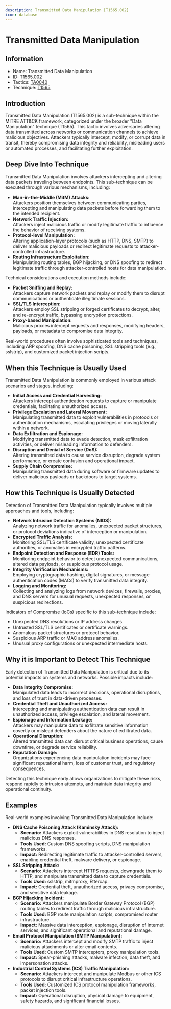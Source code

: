 ```yaml
---
description: Transmitted Data Manipulation [T1565.002]
icon: database
---
```


# Transmitted Data Manipulation

## Information

* Name: Transmitted Data Manipulation
* ID: T1565.002
* Tactics: [TA0040](../)
* Technique: [T1565](./)

## Introduction

Transmitted Data Manipulation (T1565.002) is a sub-technique within the MITRE ATT\&CK framework, categorized under the broader "Data Manipulation" technique (T1565). This tactic involves adversaries altering data transmitted across networks or communication channels to achieve malicious objectives. Attackers typically intercept, modify, or corrupt data in transit, thereby compromising data integrity and reliability, misleading users or automated processes, and facilitating further exploitation.

## Deep Dive Into Technique

Transmitted Data Manipulation involves attackers intercepting and altering data packets traveling between endpoints. This sub-technique can be executed through various mechanisms, including:

* **Man-in-the-Middle (MitM) Attacks:**\
  Attackers position themselves between communicating parties, intercepting and manipulating data packets before forwarding them to the intended recipient.
* **Network Traffic Injection:**\
  Attackers inject malicious traffic or modify legitimate traffic to influence the behavior of receiving systems.
* **Protocol-level Manipulation:**\
  Altering application-layer protocols (such as HTTP, DNS, SMTP) to deliver malicious payloads or redirect legitimate requests to attacker-controlled infrastructure.
* **Routing Infrastructure Exploitation:**\
  Manipulating routing tables, BGP hijacking, or DNS spoofing to redirect legitimate traffic through attacker-controlled hosts for data manipulation.

Technical considerations and execution methods include:

* **Packet Sniffing and Replay:**\
  Attackers capture network packets and replay or modify them to disrupt communications or authenticate illegitimate sessions.
* **SSL/TLS Interception:**\
  Attackers employ SSL stripping or forged certificates to decrypt, alter, and re-encrypt traffic, bypassing encryption protections.
* **Proxy-based Manipulation:**\
  Malicious proxies intercept requests and responses, modifying headers, payloads, or metadata to compromise data integrity.

Real-world procedures often involve sophisticated tools and techniques, including ARP spoofing, DNS cache poisoning, SSL stripping tools (e.g., sslstrip), and customized packet injection scripts.

## When this Technique is Usually Used

Transmitted Data Manipulation is commonly employed in various attack scenarios and stages, including:

* **Initial Access and Credential Harvesting:**\
  Attackers intercept authentication requests to capture or manipulate credentials, facilitating unauthorized access.
* **Privilege Escalation and Lateral Movement:**\
  Manipulating transmitted data to exploit vulnerabilities in protocols or authentication mechanisms, escalating privileges or moving laterally within a network.
* **Data Exfiltration and Espionage:**\
  Modifying transmitted data to evade detection, mask exfiltration activities, or deliver misleading information to defenders.
* **Disruption and Denial of Service (DoS):**\
  Altering transmitted data to cause service disruption, degrade system performance, or create confusion and operational impact.
* **Supply Chain Compromise:**\
  Manipulating transmitted data during software or firmware updates to deliver malicious payloads or backdoors to target systems.

## How this Technique is Usually Detected

Detection of Transmitted Data Manipulation typically involves multiple approaches and tools, including:

* **Network Intrusion Detection Systems (NIDS):**\
  Analyzing network traffic for anomalies, unexpected packet structures, or protocol deviations indicative of interception or manipulation.
* **Encrypted Traffic Analysis:**\
  Monitoring SSL/TLS certificate validity, unexpected certificate authorities, or anomalies in encrypted traffic patterns.
* **Endpoint Detection and Response (EDR) Tools:**\
  Monitoring endpoint behavior to detect unexpected communications, altered data payloads, or suspicious protocol usage.
* **Integrity Verification Mechanisms:**\
  Employing cryptographic hashing, digital signatures, or message authentication codes (MACs) to verify transmitted data integrity.
* **Logging and Monitoring:**\
  Collecting and analyzing logs from network devices, firewalls, proxies, and DNS servers for unusual requests, unexpected responses, or suspicious redirections.

Indicators of Compromise (IoCs) specific to this sub-technique include:

* Unexpected DNS resolutions or IP address changes.
* Untrusted SSL/TLS certificates or certificate warnings.
* Anomalous packet structures or protocol behavior.
* Suspicious ARP traffic or MAC address anomalies.
* Unusual proxy configurations or unexpected intermediate hosts.

## Why it is Important to Detect This Technique

Early detection of Transmitted Data Manipulation is critical due to its potential impacts on systems and networks. Possible impacts include:

* **Data Integrity Compromise:**\
  Manipulated data leads to incorrect decisions, operational disruptions, and loss of trust in data-driven processes.
* **Credential Theft and Unauthorized Access:**\
  Intercepting and manipulating authentication data can result in unauthorized access, privilege escalation, and lateral movement.
* **Espionage and Information Leakage:**\
  Attackers may manipulate data to exfiltrate sensitive information covertly or mislead defenders about the nature of exfiltrated data.
* **Operational Disruption:**\
  Altered transmitted data can disrupt critical business operations, cause downtime, or degrade service reliability.
* **Reputation Damage:**\
  Organizations experiencing data manipulation incidents may face significant reputational harm, loss of customer trust, and regulatory consequences.

Detecting this technique early allows organizations to mitigate these risks, respond rapidly to intrusion attempts, and maintain data integrity and operational continuity.

## Examples

Real-world examples involving Transmitted Data Manipulation include:

* **DNS Cache Poisoning Attack (Kaminsky Attack):**
  * **Scenario:** Attackers exploit vulnerabilities in DNS resolution to inject malicious DNS responses.
  * **Tools Used:** Custom DNS spoofing scripts, DNS manipulation frameworks.
  * **Impact:** Redirecting legitimate traffic to attacker-controlled servers, enabling credential theft, malware delivery, or espionage.
* **SSL Stripping Attack:**
  * **Scenario:** Attackers intercept HTTPS requests, downgrade them to HTTP, and manipulate transmitted data to capture credentials.
  * **Tools Used:** sslstrip, mitmproxy, Ettercap.
  * **Impact:** Credential theft, unauthorized access, privacy compromise, and sensitive data leakage.
* **BGP Hijacking Incident:**
  * **Scenario:** Attackers manipulate Border Gateway Protocol (BGP) routing tables to redirect traffic through malicious infrastructure.
  * **Tools Used:** BGP route manipulation scripts, compromised router infrastructure.
  * **Impact:** Massive data interception, espionage, disruption of internet services, and significant operational and reputational damage.
* **Email Protocol Manipulation (SMTP Manipulation):**
  * **Scenario:** Attackers intercept and modify SMTP traffic to inject malicious attachments or alter email contents.
  * **Tools Used:** Custom SMTP interceptors, proxy manipulation tools.
  * **Impact:** Spear-phishing attacks, malware infection, data theft, and impersonation attacks.
* **Industrial Control Systems (ICS) Traffic Manipulation:**
  * **Scenario:** Attackers intercept and manipulate Modbus or other ICS protocols to disrupt critical infrastructure operations.
  * **Tools Used:** Customized ICS protocol manipulation frameworks, packet injection tools.
  * **Impact:** Operational disruption, physical damage to equipment, safety hazards, and significant financial losses.
